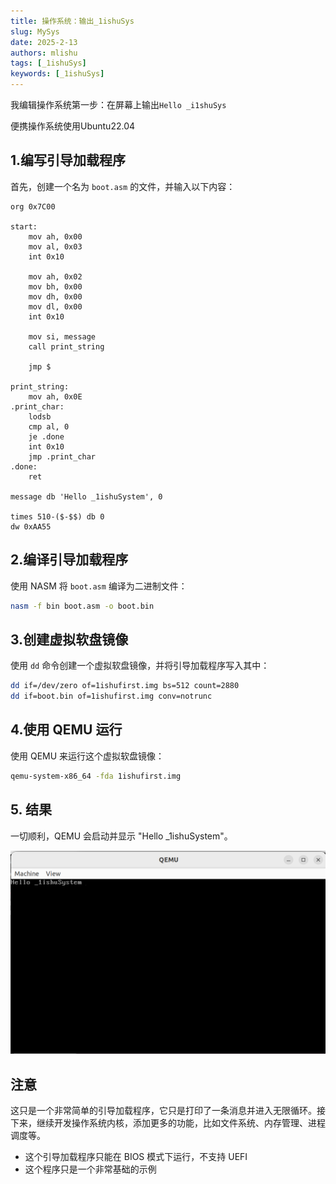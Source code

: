 ```yaml
---
title: 操作系统：输出_1ishuSys
slug: MySys
date: 2025-2-13
authors: mlishu
tags: [_1ishuSys]
keywords: [_1ishuSys]
---
```


我编辑操作系统第一步：在屏幕上输出`Hello _i1shuSys`

<!-- truncate -->

便携操作系统使用Ubuntu22.04

## 1.编写引导加载程序

首先，创建一个名为 `boot.asm` 的文件，并输入以下内容：

```ASM
org 0x7C00

start:
    mov ah, 0x00
    mov al, 0x03
    int 0x10

    mov ah, 0x02
    mov bh, 0x00
    mov dh, 0x00
    mov dl, 0x00
    int 0x10

    mov si, message
    call print_string

    jmp $

print_string:
    mov ah, 0x0E
.print_char:
    lodsb
    cmp al, 0
    je .done
    int 0x10
    jmp .print_char
.done:
    ret

message db 'Hello _1ishuSystem', 0

times 510-($-$$) db 0
dw 0xAA55
```

## 2.编译引导加载程序

使用 NASM 将 `boot.asm` 编译为二进制文件：

```bash
nasm -f bin boot.asm -o boot.bin
```

## 3.创建虚拟软盘镜像

使用 `dd` 命令创建一个虚拟软盘镜像，并将引导加载程序写入其中：

```bash
dd if=/dev/zero of=1ishufirst.img bs=512 count=2880
dd if=boot.bin of=1ishufirst.img conv=notrunc
```

## 4.使用 QEMU 运行

使用 QEMU 来运行这个虚拟软盘镜像：

```bash
qemu-system-x86_64 -fda 1ishufirst.img
```

## 5. 结果

一切顺利，QEMU 会启动并显示 "Hello _1ishuSystem"。

![image-20250213130249812](./assets/image-20250213130249812.png)

## 注意

这只是一个非常简单的引导加载程序，它只是打印了一条消息并进入无限循环。接下来，继续开发操作系统内核，添加更多的功能，比如文件系统、内存管理、进程调度等。

- 这个引导加载程序只能在 BIOS 模式下运行，不支持 UEFI
- 这个程序只是一个非常基础的示例